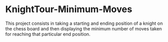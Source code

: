 # KnightTour-Minimum-Moves
This project consists in taking a starting and ending position of a knight on the chess board and then displaying the minimum number of moves taken for reaching that particular end position.
